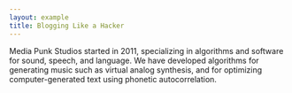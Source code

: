```yaml
---
layout: example
title: Blogging Like a Hacker
---
```

Media Punk Studios started in 2011, specializing in algorithms and software for sound, speech, and language.
We have developed algorithms for generating music such as virtual analog synthesis, and for optimizing computer-generated text using phonetic autocorrelation.
